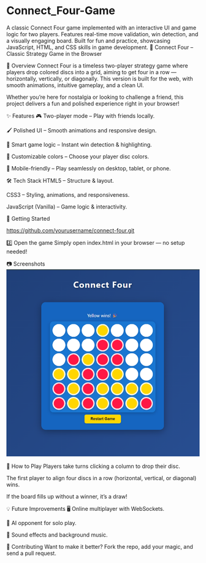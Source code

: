 # Connect_Four-Game
A classic Connect Four game implemented with an interactive UI and game logic for two players. Features real-time move validation, win detection, and a visually engaging board. Built for fun and practice, showcasing JavaScript, HTML, and CSS skills in game development.
🎯 Connect Four – Classic Strategy Game in the Browser

📌 Overview
Connect Four is a timeless two-player strategy game where players drop colored discs into a grid, aiming to get four in a row — horizontally, vertically, or diagonally. This version is built for the web, with smooth animations, intuitive gameplay, and a clean UI.

Whether you’re here for nostalgia or looking to challenge a friend, this project delivers a fun and polished experience right in your browser!

✨ Features
🎮 Two-player mode – Play with friends locally.

🖌 Polished UI – Smooth animations and responsive design.

🧠 Smart game logic – Instant win detection & highlighting.

🎨 Customizable colors – Choose your player disc colors.

📱 Mobile-friendly – Play seamlessly on desktop, tablet, or phone.

🛠 Tech Stack
HTML5 – Structure & layout.

CSS3 – Styling, animations, and responsiveness.

JavaScript (Vanilla) – Game logic & interactivity.

🚀 Getting Started

 https://github.com/yourusername/connect-four.git

2️⃣ Open the game
Simply open index.html in your browser — no setup needed!

📷 Screenshots
![Gameplay Screenshot](con4.png)

🎯 How to Play
Players take turns clicking a column to drop their disc.

The first player to align four discs in a row (horizontal, vertical, or diagonal) wins.

If the board fills up without a winner, it’s a draw!

💡 Future Improvements
🖥 Online multiplayer with WebSockets.

🤖 AI opponent for solo play.

🎵 Sound effects and background music.

🤝 Contributing
Want to make it better? Fork the repo, add your magic, and send a pull request.

